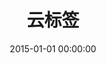 ---
title: 云标签
date: 2015-01-01 00:00:00
updated: 2015-01-01 00:00:00
type: "tags"
comments: false
---